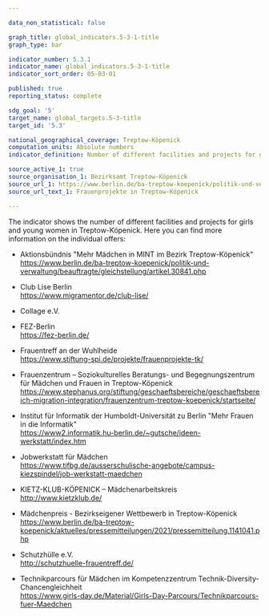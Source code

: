 ```yaml
---

data_non_statistical: false

graph_title: global_indicators.5-3-1-title
graph_type: bar

indicator_number: 5.3.1
indicator_name: global_indicators.5-3-1-title
indicator_sort_order: 05-03-01

published: true
reporting_status: complete

sdg_goal: '5'
target_name: global_targets.5-3-title
target_id: '5.3'

national_geographical_coverage: Treptow-Köpenick
computation_units: Absolute numbers
indicator_definition: Number of different facilities and projects for girls and young women in Treptow-Köpenick

source_active_1: true
source_organisation_1: Bezirksamt Treptow-Köpenick
source_url_1: https://www.berlin.de/ba-treptow-koepenick/politik-und-verwaltung/beauftragte/gleichstellung/artikel.11029.php
source_url_text_1: Frauenprojekte in Treptow-Köpenick

---
```


The indicator shows the number of different facilities and projects for girls and young women in Treptow-Köpenick.
Here you can find more information on the individual offers:

- Aktionsbündnis "Mehr Mädchen in MINT im Bezirk Treptow-Köpenick" <br>
<https://www.berlin.de/ba-treptow-koepenick/politik-und-verwaltung/beauftragte/gleichstellung/artikel.30841.php>

- Club Lise Berlin <br>
<https://www.migramentor.de/club-lise/>

- Collage e.V. 

- FEZ-Berlin <br>
<https://fez-berlin.de/>

- Frauentreff an der Wuhlheide <br>
<https://www.stiftung-spi.de/projekte/frauenprojekte-tk/>

- Frauenzentrum – Soziokulturelles Beratungs- und Begegnungszentrum für Mädchen und Frauen in Treptow-Köpenick <br>
<https://www.stephanus.org/stiftung/geschaeftsbereiche/geschaeftsbereich-migration-integration/frauenzentrum-treptow-koepenick/startseite/>

- Institut für Informatik der Humboldt-Universität zu Berlin "Mehr Frauen in die Informatik" <br>
<https://www2.informatik.hu-berlin.de/~gutsche/ideen-werkstatt/index.htm>

- Jobwerkstatt für Mädchen <br>
<https://www.tjfbg.de/ausserschulische-angebote/campus-kiezspindel/job-werkstatt-maedchen>

- KIETZ-KLUB-KÖPENICK – Mädchenarbeitskreis <br>
<http://www.kietzklub.de/>

- Mädchenpreis - Bezirkseigener Wettbewerb in Treptow-Köpenick <br>
<https://www.berlin.de/ba-treptow-koepenick/aktuelles/pressemitteilungen/2021/pressemitteilung.1141041.php>

- Schutzhülle e.V. <br>
<http://schutzhuelle-frauentreff.de/>

- Technikparcours für Mädchen im Kompetenzzentrum Technik-Diversity-Chancengleichheit  <br>
<https://www.girls-day.de/Material/Girls-Day-Parcours/Technikparcours-fuer-Maedchen>

<b>
